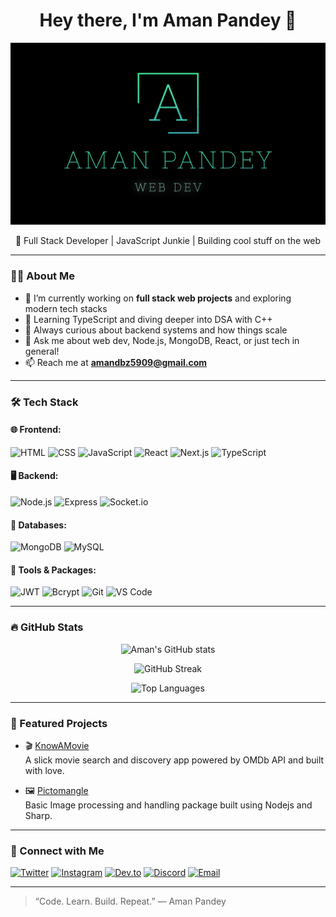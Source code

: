 <h1 align="center">Hey there, I'm Aman Pandey 👋</h1>
<p align="center">
  <img src="./aman.png" alt="Aman Pandey's Profile Picture"  />
</p>

<p align="center">
  🚀 Full Stack Developer | JavaScript Junkie | Building cool stuff on the web  
</p>

---

### 👨‍💻 About Me

- 🔭 I’m currently working on **full stack web projects** and exploring modern tech stacks
- 🌱 Learning TypeScript and diving deeper into DSA with C++
- 🧠 Always curious about backend systems and how things scale
- 💬 Ask me about web dev, Node.js, MongoDB, React, or just tech in general!
- 📫 Reach me at **amandbz5909@gmail.com**

---

### 🛠️ Tech Stack

#### 🌐 Frontend:
![HTML](https://img.shields.io/badge/-HTML5-E34F26?logo=html5&logoColor=fff)
![CSS](https://img.shields.io/badge/-CSS3-1572B6?logo=css3&logoColor=fff)
![JavaScript](https://img.shields.io/badge/-JavaScript-F7DF1E?logo=javascript&logoColor=000)
![React](https://img.shields.io/badge/-React-61DAFB?logo=react&logoColor=000)
![Next.js](https://img.shields.io/badge/-Next.js-000000?logo=next.js&logoColor=fff)
![TypeScript](https://img.shields.io/badge/-TypeScript-3178C6?logo=typescript&logoColor=fff)

#### 🖥️ Backend:
![Node.js](https://img.shields.io/badge/-Node.js-339933?logo=node.js&logoColor=fff)
![Express](https://img.shields.io/badge/-Express.js-000000?logo=express&logoColor=fff)
![Socket.io](https://img.shields.io/badge/-Socket.io-010101?logo=socket.io&logoColor=fff)

#### 🧱 Databases:
![MongoDB](https://img.shields.io/badge/-MongoDB-47A248?logo=mongodb&logoColor=fff)
![MySQL](https://img.shields.io/badge/-MySQL-4479A1?logo=mysql&logoColor=fff)

#### 🧰 Tools & Packages:
![JWT](https://img.shields.io/badge/-JWT-000000?logo=jsonwebtokens&logoColor=fff)
![Bcrypt](https://img.shields.io/badge/-bcrypt-8A2BE2?style=flat)
![Git](https://img.shields.io/badge/-Git-F05032?logo=git&logoColor=fff)
![VS Code](https://img.shields.io/badge/-VS%20Code-007ACC?logo=visual-studio-code&logoColor=fff)

---

### 🔥 GitHub Stats

<p align="center">
  <img src="https://github-readme-stats.vercel.app/api?username=Aman-pandey-5909&show_icons=true&theme=radical" alt="Aman's GitHub stats" />
</p>

<p align="center">
  <img src="https://github-readme-streak-stats.herokuapp.com?user=Aman-pandey-5909&theme=radical" alt="GitHub Streak" />
</p>

<p align="center">
  <img src="https://github-readme-stats.vercel.app/api/top-langs/?username=Aman-pandey-5909&layout=compact&theme=radical" alt="Top Languages" />
</p>

---

### 📌 Featured Projects

- 🎬 [KnowAMovie](https://github.com/Aman-pandey-5909/KnowAMovie)  
  A slick movie search and discovery app powered by OMDb API and built with love.

- 🖼️ [Pictomangle](https://github.com/Aman-pandey-5909/pictomangle)  
  Basic Image processing and handling package built using Nodejs and Sharp.

---

### 📡 Connect with Me

[![Twitter](https://img.shields.io/badge/Twitter-1DA1F2?style=flat&logo=twitter&logoColor=white)](https://x.com/AmanPandey5909)
[![Instagram](https://img.shields.io/badge/Instagram-E4405F?style=flat&logo=instagram&logoColor=white)](https://www.instagram.com/amanp_5229/)
[![Dev.to](https://img.shields.io/badge/Dev.to-000000?style=flat&logo=devdotto&logoColor=white)](https://dev.to/amanpandey5909)
[![Discord](https://img.shields.io/badge/Join%20my%20Discord-5865F2?style=flat&logo=discord&logoColor=white)](https://discord.gg/C5DvTdXZEN)
[![Email](https://img.shields.io/badge/Gmail-D14836?style=flat&logo=gmail&logoColor=white)](mailto:amandbz5909@gmail.com)

---

> “Code. Learn. Build. Repeat.” — Aman Pandey
